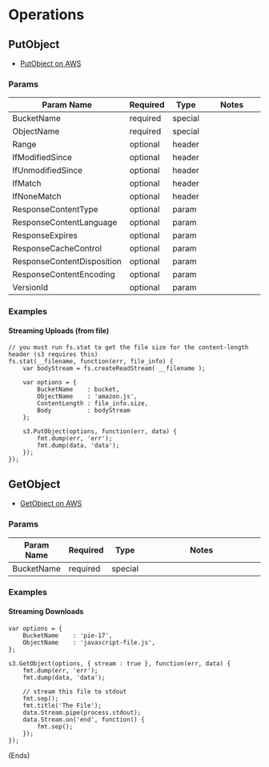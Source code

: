# Operations #

## PutObject ##

* [PutObject on AWS](http://docs.amazonwebservices.com/AmazonS3/latest/API/RESTObjectPUT.html)

### Params ###

<table>
  <thead>
    <tr>
      <th width="20%">Param Name</th>
      <th width="10%">Required</th>
      <th width="10%">Type</th>
      <th width="60%">Notes</th>
    </tr>
  </thead>
  <tbody>
    <tr>
      <td>BucketName</td>
      <td>required</td>
      <td>special</td>
      <td></td>
    </tr>
    <tr>
      <td>ObjectName</td>
      <td>required</td>
      <td>special</td>
      <td></td>
    </tr>
    <tr>
      <td>Range</td>
      <td>optional</td>
      <td>header</td>
      <td></td>
    </tr>
    <tr>
      <td>IfModifiedSince</td>
      <td>optional</td>
      <td>header</td>
      <td></td>
    </tr>
    <tr>
      <td>IfUnmodifiedSince</td>
      <td>optional</td>
      <td>header</td>
      <td></td>
    </tr>
    <tr>
      <td>IfMatch</td>
      <td>optional</td>
      <td>header</td>
      <td></td>
    </tr>
    <tr>
      <td>IfNoneMatch</td>
      <td>optional</td>
      <td>header</td>
      <td></td>
    </tr>
    <tr>
      <td>ResponseContentType</td>
      <td>optional</td>
      <td>param</td>
      <td></td>
    </tr>
    <tr>
      <td>ResponseContentLanguage</td>
      <td>optional</td>
      <td>param</td>
      <td></td>
    </tr>
    <tr>
      <td>ResponseExpires</td>
      <td>optional</td>
      <td>param</td>
      <td></td>
    </tr>
    <tr>
      <td>ResponseCacheControl</td>
      <td>optional</td>
      <td>param</td>
      <td></td>
    </tr>
    <tr>
      <td>ResponseContentDisposition</td>
      <td>optional</td>
      <td>param</td>
      <td></td>
    </tr>
    <tr>
      <td>ResponseContentEncoding</td>
      <td>optional</td>
      <td>param</td>
      <td></td>
    </tr>
    <tr>
      <td>VersionId</td>
      <td>optional</td>
      <td>param</td>
      <td></td>
    </tr>
  </tbody>
</table>

### Examples ###

#### Streaming Uploads (from file) ####

```
// you must run fs.stat to get the file size for the content-length header (s3 requires this)
fs.stat(__filename, function(err, file_info) {
    var bodyStream = fs.createReadStream( __filename );

    var options = {
        BucketName    : bucket,
        ObjectName    : 'amazon.js',
        ContentLength : file_info.size,
        Body          : bodyStream
    };

    s3.PutObject(options, function(err, data) {
        fmt.dump(err, 'err');
        fmt.dump(data, 'data');
    });
});
```

## GetObject ##

* [GetObject on AWS](http://docs.amazonwebservices.com/AmazonS3/latest/API/RESTObjectGETacl.html)

### Params ###

<table>
  <thead>
    <tr>
      <th width="20%">Param Name</th>
      <th width="10%">Required</th>
      <th width="10%">Type</th>
      <th width="60%">Notes</th>
    </tr>
  </thead>
  <tbody>
    <tr>
      <td>BucketName</td>
      <td>required</td>
      <td>special</td>
      <td></td>
    </tr>
  </tbody>
</table>

### Examples ###

#### Streaming Downloads ####

```
var options = {
    BucketName    : 'pie-17',
    ObjectName    : 'javascript-file.js',
};

s3.GetObject(options, { stream : true }, function(err, data) {
    fmt.dump(err, 'err');
    fmt.dump(data, 'data');

    // stream this file to stdout
    fmt.sep();
    fmt.title('The File');
    data.Stream.pipe(process.stdout);
    data.Stream.on('end', function() {
        fmt.sep();
    });
});
```

(Ends)

